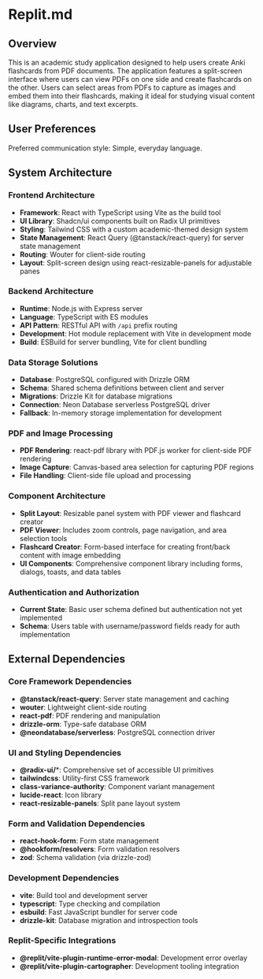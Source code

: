 # Replit.md

## Overview

This is an academic study application designed to help users create Anki flashcards from PDF documents. The application features a split-screen interface where users can view PDFs on one side and create flashcards on the other. Users can select areas from PDFs to capture as images and embed them into their flashcards, making it ideal for studying visual content like diagrams, charts, and text excerpts.

## User Preferences

Preferred communication style: Simple, everyday language.

## System Architecture

### Frontend Architecture
- **Framework**: React with TypeScript using Vite as the build tool
- **UI Library**: Shadcn/ui components built on Radix UI primitives
- **Styling**: Tailwind CSS with a custom academic-themed design system
- **State Management**: React Query (@tanstack/react-query) for server state management
- **Routing**: Wouter for client-side routing
- **Layout**: Split-screen design using react-resizable-panels for adjustable panes

### Backend Architecture
- **Runtime**: Node.js with Express server
- **Language**: TypeScript with ES modules
- **API Pattern**: RESTful API with `/api` prefix routing
- **Development**: Hot module replacement with Vite in development mode
- **Build**: ESBuild for server bundling, Vite for client bundling

### Data Storage Solutions
- **Database**: PostgreSQL configured with Drizzle ORM
- **Schema**: Shared schema definitions between client and server
- **Migrations**: Drizzle Kit for database migrations
- **Connection**: Neon Database serverless PostgreSQL driver
- **Fallback**: In-memory storage implementation for development

### PDF and Image Processing
- **PDF Rendering**: react-pdf library with PDF.js worker for client-side PDF rendering
- **Image Capture**: Canvas-based area selection for capturing PDF regions
- **File Handling**: Client-side file upload and processing

### Component Architecture
- **Split Layout**: Resizable panel system with PDF viewer and flashcard creator
- **PDF Viewer**: Includes zoom controls, page navigation, and area selection tools
- **Flashcard Creator**: Form-based interface for creating front/back content with image embedding
- **UI Components**: Comprehensive component library including forms, dialogs, toasts, and data tables

### Authentication and Authorization
- **Current State**: Basic user schema defined but authentication not yet implemented
- **Schema**: Users table with username/password fields ready for auth implementation

## External Dependencies

### Core Framework Dependencies
- **@tanstack/react-query**: Server state management and caching
- **wouter**: Lightweight client-side routing
- **react-pdf**: PDF rendering and manipulation
- **drizzle-orm**: Type-safe database ORM
- **@neondatabase/serverless**: PostgreSQL connection driver

### UI and Styling Dependencies
- **@radix-ui/***: Comprehensive set of accessible UI primitives
- **tailwindcss**: Utility-first CSS framework
- **class-variance-authority**: Component variant management
- **lucide-react**: Icon library
- **react-resizable-panels**: Split pane layout system

### Form and Validation Dependencies
- **react-hook-form**: Form state management
- **@hookform/resolvers**: Form validation resolvers
- **zod**: Schema validation (via drizzle-zod)

### Development Dependencies
- **vite**: Build tool and development server
- **typescript**: Type checking and compilation
- **esbuild**: Fast JavaScript bundler for server code
- **drizzle-kit**: Database migration and introspection tools

### Replit-Specific Integrations
- **@replit/vite-plugin-runtime-error-modal**: Development error overlay
- **@replit/vite-plugin-cartographer**: Development tooling integration